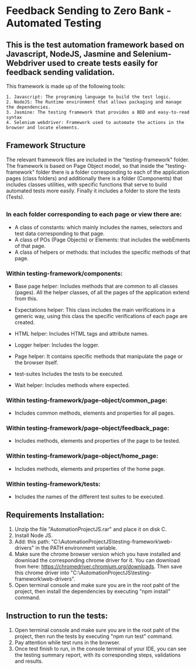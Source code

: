 # Feedback Sending to Zero Bank - Automated Testing
## This is the test automation framework based on Javascript, NodeJS, Jasmine and Selenium-Webdriver used to create tests easily for feedback sending validation.

This framework is made up of the following tools:
```
1. Javascript: The programing language to build the test logic.
2. NodeJS: The Runtime environment that allows packaging and manage the dependencies.
3. Jasmine: The testing framework that provides a BDD and easy-to-read syntax
4. Selenium webdriver: Framework used to automate the actions in the browser and locate elements.
```

## Framework Structure
The relevant framework files are included in the "testing-framework" folder. The framework is based on Page Object model, so that inside the "testing-framework" folder there is a folder corresponding to each of the application pages (class folders) and additionally there is a folder (Components) that includes classes utilities, with specific functions that serve to build automated tests more easily. Finally it includes a folder to store the tests (Tests).
##

### In each folder corresponding to each page or view there are:
* A class of constants: which mainly includes the names, selectors and test data corresponding to that page.
* A class of POs (Page Objects) or Elements: that includes the webEments of that page.
* A class of helpers or methods: that includes the specific methods of that page.

### Within testing-framework/components:
* Base page helper: Includes methods that are common to all classes (pages). All the helper classes, of all the pages of the application extend from this.

* Expectations helper: This class includes the main verifications in a generic way, using this class the specific verifications of each page are created.

* HTML helper: Includes HTML tags and attribute names.

* Logger helper: Includes the logger.

* Page helper: It contains specific methods that manipulate the page or the browser itself.

* test-suites Includes the tests to be executed.

* Wait helper: Includes methods where expected.

### Within testing-framework/page-object/common_page:
* Includes common methods, elements and properties for all pages.

### Within testing-framework/page-object/feedback_page:
* Includes methods, elements and properties of the page to be tested.

### Within testing-framework/page-object/home_page:
* Includes methods, elements and properties of the home page.

### Within testing-framework/tests:
* Includes the names of the different test suites to be executed.


## Requirements Installation:
1. Unzip the file "AutomationProjectJS.rar" and place it on disk C.
2. Install Node JS.
3. Add: this path: "C:\AutomationProjectJS\testing-framework\web-drivers" in the PATH environment variable.
4. Make sure the chrome browser version which you have installed and download the corresponding chrome driver for it. You can download from here: https://chromedriver.chromium.org/downloads.
Then save this chrome driver into "C:\AutomationProjectJS\testing-framework\web-drivers".
5. Open terminal console and make sure you are in the root paht of the project, then install the dependencies by executing "npm install" command.

## Instruction to run the tests:
1. Open terminal console and make sure you are in the root paht of the project, then run the tests by executing "npm run test" command.
2. Pay attention while test runs in the browser.
3. Once test finish to run, in the console terminal of your IDE, you can see the testing summary report, with its corresponding steps, validations and results.
